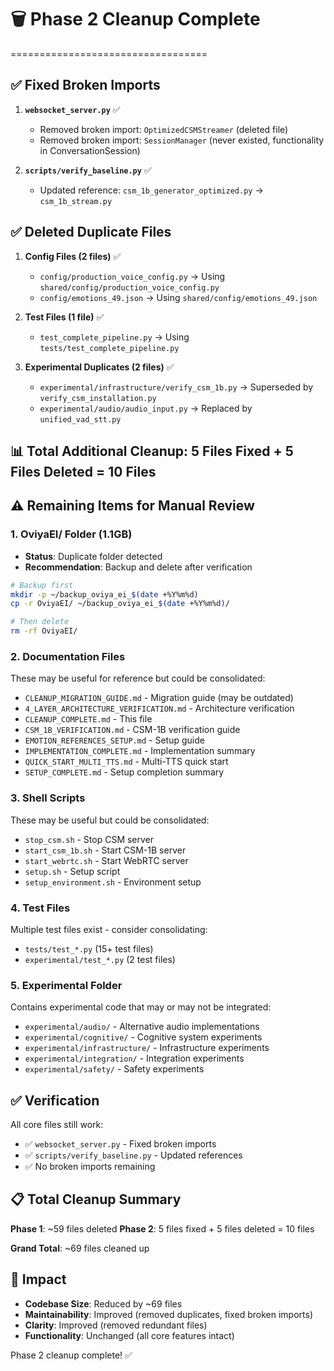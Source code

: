 # 🗑️ Phase 2 Cleanup Complete
==================================

## ✅ Fixed Broken Imports

1. **`websocket_server.py`** ✅
   - Removed broken import: `OptimizedCSMStreamer` (deleted file)
   - Removed broken import: `SessionManager` (never existed, functionality in ConversationSession)

2. **`scripts/verify_baseline.py`** ✅
   - Updated reference: `csm_1b_generator_optimized.py` → `csm_1b_stream.py`

## ✅ Deleted Duplicate Files

1. **Config Files (2 files)** ✅
   - `config/production_voice_config.py` → Using `shared/config/production_voice_config.py`
   - `config/emotions_49.json` → Using `shared/config/emotions_49.json`

2. **Test Files (1 file)** ✅
   - `test_complete_pipeline.py` → Using `tests/test_complete_pipeline.py`

3. **Experimental Duplicates (2 files)** ✅
   - `experimental/infrastructure/verify_csm_1b.py` → Superseded by `verify_csm_installation.py`
   - `experimental/audio/audio_input.py` → Replaced by `unified_vad_stt.py`

## 📊 Total Additional Cleanup: 5 Files Fixed + 5 Files Deleted = 10 Files

## ⚠️ Remaining Items for Manual Review

### 1. **OviyaEI/ Folder (1.1GB)**
   - **Status**: Duplicate folder detected
   - **Recommendation**: Backup and delete after verification
   ```bash
   # Backup first
   mkdir -p ~/backup_oviya_ei_$(date +%Y%m%d)
   cp -r OviyaEI/ ~/backup_oviya_ei_$(date +%Y%m%d)/
   
   # Then delete
   rm -rf OviyaEI/
   ```

### 2. **Documentation Files**
   These may be useful for reference but could be consolidated:
   - `CLEANUP_MIGRATION_GUIDE.md` - Migration guide (may be outdated)
   - `4_LAYER_ARCHITECTURE_VERIFICATION.md` - Architecture verification
   - `CLEANUP_COMPLETE.md` - This file
   - `CSM_1B_VERIFICATION.md` - CSM-1B verification guide
   - `EMOTION_REFERENCES_SETUP.md` - Setup guide
   - `IMPLEMENTATION_COMPLETE.md` - Implementation summary
   - `QUICK_START_MULTI_TTS.md` - Multi-TTS quick start
   - `SETUP_COMPLETE.md` - Setup completion summary

### 3. **Shell Scripts**
   These may be useful but could be consolidated:
   - `stop_csm.sh` - Stop CSM server
   - `start_csm_1b.sh` - Start CSM-1B server
   - `start_webrtc.sh` - Start WebRTC server
   - `setup.sh` - Setup script
   - `setup_environment.sh` - Environment setup

### 4. **Test Files**
   Multiple test files exist - consider consolidating:
   - `tests/test_*.py` (15+ test files)
   - `experimental/test_*.py` (2 test files)

### 5. **Experimental Folder**
   Contains experimental code that may or may not be integrated:
   - `experimental/audio/` - Alternative audio implementations
   - `experimental/cognitive/` - Cognitive system experiments
   - `experimental/infrastructure/` - Infrastructure experiments
   - `experimental/integration/` - Integration experiments
   - `experimental/safety/` - Safety experiments

## ✅ Verification

All core files still work:
- ✅ `websocket_server.py` - Fixed broken imports
- ✅ `scripts/verify_baseline.py` - Updated references
- ✅ No broken imports remaining

## 📋 Total Cleanup Summary

**Phase 1**: ~59 files deleted
**Phase 2**: 5 files fixed + 5 files deleted = 10 files

**Grand Total**: ~69 files cleaned up

## 🎯 Impact

- **Codebase Size**: Reduced by ~69 files
- **Maintainability**: Improved (removed duplicates, fixed broken imports)
- **Clarity**: Improved (removed redundant files)
- **Functionality**: Unchanged (all core features intact)

Phase 2 cleanup complete! ✅

